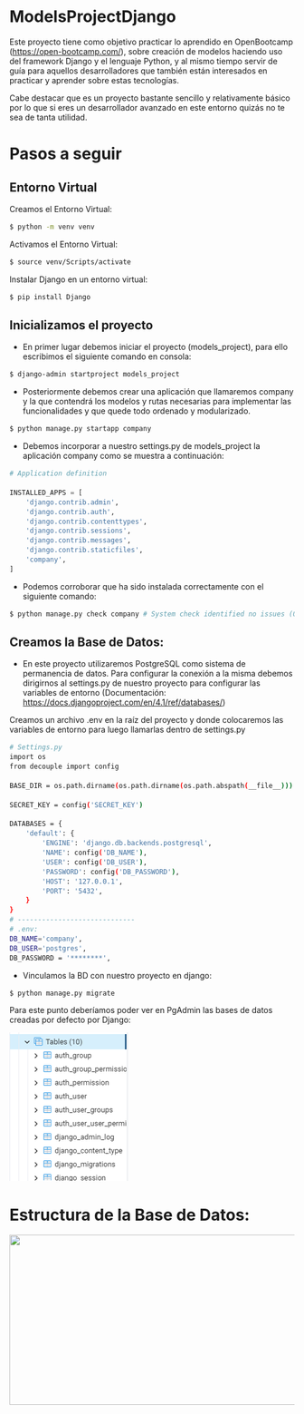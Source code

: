 # ModelsProjectDjango

Este proyecto tiene como objetivo practicar lo aprendido en OpenBootcamp (https://open-bootcamp.com/), sobre creación de modelos haciendo uso del framework Django y el lenguaje Python, y al mismo tiempo servir de guía para aquellos desarrolladores que también están interesados en practicar y aprender sobre estas tecnologías.

Cabe destacar que es un proyecto bastante sencillo y relativamente básico por lo que si eres un desarrollador avanzado en este entorno quizás no te sea de tanta utilidad.

# Pasos a seguir

## Entorno Virtual

Creamos el Entorno Virtual:

```bash
$ python -m venv venv
```

Activamos el Entorno Virtual:

```bash
$ source venv/Scripts/activate
```

Instalar Django en un entorno virtual:

```bash
$ pip install Django
```

## Inicializamos el proyecto

- En primer lugar debemos iniciar el proyecto (models_project), para ello escribimos el siguiente comando en consola:

```bash
$ django-admin startproject models_project
```

- Posteriormente debemos crear una aplicación que llamaremos company y la que contendrá los modelos y rutas necesarias para implementar las funcionalidades y que quede todo ordenado y modularizado.

```bash
$ python manage.py startapp company
```

- Debemos incorporar a nuestro settings.py de models_project la aplicación company como se muestra a continuación:

```Python
# Application definition

INSTALLED_APPS = [
    'django.contrib.admin',
    'django.contrib.auth',
    'django.contrib.contenttypes',
    'django.contrib.sessions',
    'django.contrib.messages',
    'django.contrib.staticfiles',
    'company',
]
```

- Podemos corroborar que ha sido instalada correctamente con el siguiente comando:

```bash
$ python manage.py check company # System check identified no issues (0 silenced).
```


## Creamos la Base de Datos:

- En este proyecto utilizaremos PostgreSQL como sistema de permanencia de datos. Para configurar la conexión a la misma debemos dirigirnos al settings.py de nuestro proyecto para configurar las variables de entorno (Documentación: https://docs.djangoproject.com/en/4.1/ref/databases/)

Creamos un archivo .env en la raíz del proyecto y donde colocaremos las variables de entorno para luego llamarlas dentro de settings.py

```bash
# Settings.py
import os
from decouple import config

BASE_DIR = os.path.dirname(os.path.dirname(os.path.abspath(__file__)))

SECRET_KEY = config('SECRET_KEY')

DATABASES = {
    'default': {
        'ENGINE': 'django.db.backends.postgresql',
        'NAME': config('DB_NAME'),
        'USER': config('DB_USER'),
        'PASSWORD': config('DB_PASSWORD'),
        'HOST': '127.0.0.1',
        'PORT': '5432',
    }
}
# -----------------------------
# .env:
DB_NAME='company',
DB_USER='postgres',
DB_PASSWORD = '********',
```

- Vinculamos la BD con nuestro proyecto en django:

```bash
$ python manage.py migrate
```

Para este punto deberíamos poder ver en PgAdmin las bases de datos creadas por defecto por Django:

<img src='./public/defaultBD.png'>

# Estructura de la Base de Datos:

<img src='https://raw.githubusercontent.com/JuanDls01/ModelsProjectDjango/main/public/ModelsDjango.drawio.png' height="300px" width="530px">
